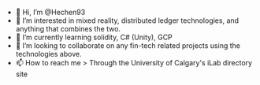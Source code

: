 - 👋 Hi, I’m @Hechen93
- 👀 I’m interested in mixed reality, distributed ledger technologies, and anything that combines the two.
- 🌱 I’m currently learning solidity, C# (Unity), GCP
- 💞️ I’m looking to collaborate on any fin-tech related projects using the technologies above.
- 📫 How to reach me > Through the University of Calgary's iLab directory site

<!---
Hechen93/Hechen93 is a ✨ special ✨ repository because its `README.md` (this file) appears on your GitHub profile.
You can click the Preview link to take a look at your changes.
--->
